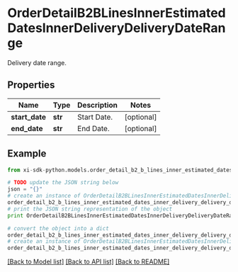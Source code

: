 # OrderDetailB2BLinesInnerEstimatedDatesInnerDeliveryDeliveryDateRange

Delivery date range.

## Properties

Name | Type | Description | Notes
------------ | ------------- | ------------- | -------------
**start_date** | **str** | Start Date. | [optional] 
**end_date** | **str** | End Date. | [optional] 

## Example

```python
from xi-sdk-python.models.order_detail_b2_b_lines_inner_estimated_dates_inner_delivery_delivery_date_range import OrderDetailB2BLinesInnerEstimatedDatesInnerDeliveryDeliveryDateRange

# TODO update the JSON string below
json = "{}"
# create an instance of OrderDetailB2BLinesInnerEstimatedDatesInnerDeliveryDeliveryDateRange from a JSON string
order_detail_b2_b_lines_inner_estimated_dates_inner_delivery_delivery_date_range_instance = OrderDetailB2BLinesInnerEstimatedDatesInnerDeliveryDeliveryDateRange.from_json(json)
# print the JSON string representation of the object
print OrderDetailB2BLinesInnerEstimatedDatesInnerDeliveryDeliveryDateRange.to_json()

# convert the object into a dict
order_detail_b2_b_lines_inner_estimated_dates_inner_delivery_delivery_date_range_dict = order_detail_b2_b_lines_inner_estimated_dates_inner_delivery_delivery_date_range_instance.to_dict()
# create an instance of OrderDetailB2BLinesInnerEstimatedDatesInnerDeliveryDeliveryDateRange from a dict
order_detail_b2_b_lines_inner_estimated_dates_inner_delivery_delivery_date_range_form_dict = order_detail_b2_b_lines_inner_estimated_dates_inner_delivery_delivery_date_range.from_dict(order_detail_b2_b_lines_inner_estimated_dates_inner_delivery_delivery_date_range_dict)
```
[[Back to Model list]](../README.md#documentation-for-models) [[Back to API list]](../README.md#documentation-for-api-endpoints) [[Back to README]](../README.md)


